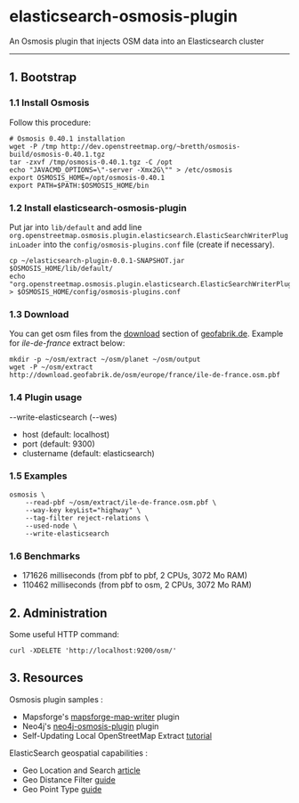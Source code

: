 # elasticsearch-osmosis-plugin
An Osmosis plugin that injects OSM data into an Elasticsearch cluster

- - -

## 1. Bootstrap

### 1.1 Install Osmosis

Follow this procedure:

    # Osmosis 0.40.1 installation
    wget -P /tmp http://dev.openstreetmap.org/~bretth/osmosis-build/osmosis-0.40.1.tgz
    tar -zxvf /tmp/osmosis-0.40.1.tgz -C /opt
    echo "JAVACMD_OPTIONS=\"-server -Xmx2G\"" > /etc/osmosis
    export OSMOSIS_HOME=/opt/osmosis-0.40.1
    export PATH=$PATH:$OSMOSIS_HOME/bin

### 1.2 Install elasticsearch-osmosis-plugin

Put jar into <code>lib/default</code> and add line <code>org.openstreetmap.osmosis.plugin.elasticsearch.ElasticSearchWriterPluginLoader</code> 
into the <code>config/osmosis-plugins.conf</code> file (create if necessary).

    cp ~/elasticsearch-plugin-0.0.1-SNAPSHOT.jar $OSMOSIS_HOME/lib/default/
    echo "org.openstreetmap.osmosis.plugin.elasticsearch.ElasticSearchWriterPluginLoader" > $OSMOSIS_HOME/config/osmosis-plugins.conf

### 1.3 Download

You can get osm files from the [download](http://download.geofabrik.de/) section of [geofabrik.de](http://www.geofabrik.de/). 
Example for _ile-de-france_ extract below:

    mkdir -p ~/osm/extract ~/osm/planet ~/osm/output
    wget -P ~/osm/extract http://download.geofabrik.de/osm/europe/france/ile-de-france.osm.pbf

### 1.4 Plugin usage

--write-elasticsearch (--wes)

* host (default: localhost)
* port (default: 9300)
* clustername (default: elasticsearch)

### 1.5 Examples

    osmosis \
    	--read-pbf ~/osm/extract/ile-de-france.osm.pbf \
    	--way-key keyList="highway" \
    	--tag-filter reject-relations \
    	--used-node \
    	--write-elasticsearch

### 1.6 Benchmarks

* 171626 milliseconds (from pbf to pbf, 2 CPUs, 3072 Mo RAM)
* 110462 milliseconds (from pbf to osm, 2 CPUs, 3072 Mo RAM)

## 2. Administration

Some useful HTTP command:

    curl -XDELETE 'http://localhost:9200/osm/'

## 3. Resources

Osmosis plugin samples :

* Mapsforge's [mapsforge-map-writer](http://code.google.com/p/mapsforge/source/browse/trunk/mapsforge-map-writer/) plugin
* Neo4j's [neo4j-osmosis-plugin](https://github.com/svzdvd/neo4j-osmosis-plugin/) plugin
* Self-Updating Local OpenStreetMap Extract [tutorial](https://docs.google.com/document/pub?id=1paaYsOakgJEYP380R70s4SGYq8ME3ASl-mweVi1DlQ4)

ElasticSearch geospatial capabilities :

* Geo Location and Search [article](http://www.elasticsearch.org/blog/2010/08/16/geo_location_and_search.html)
* Geo Distance Filter [guide](http://www.elasticsearch.org/guide/reference/query-dsl/geo-distance-filter.html)
* Geo Point Type [guide](http://www.elasticsearch.org/guide/reference/mapping/geo-point-type.html)